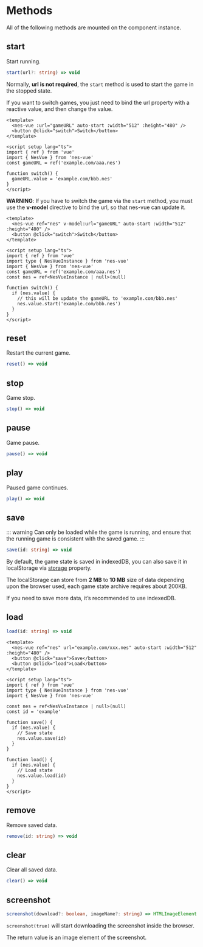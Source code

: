 # Methods

All of the following methods are mounted on the component instance.

## start

Start running.

```ts
start(url?: string) => void
```
Normally, **url is not required**, the `start` method is used to start the game in the stopped state.

If you want to switch games, you just need to bind the url property with a reactive value, and then change the value.

```vue
<template>
  <nes-vue :url="gameURL" auto-start :width="512" :height="480" />
  <button @click="switch">Switch</button>
</template>

<script setup lang="ts">
import { ref } from 'vue'
import { NesVue } from 'nes-vue'
const gameURL = ref('example.com/aaa.nes')

function switch() {
  gameURL.value = 'example.com/bbb.nes'
}
</script>
```

**WARNING**: If you have to switch the game via the `start` method, you must use the **v-model** directive to bind the url, so that nes-vue can update it.

```vue
<template>
  <nes-vue ref="nes" v-model:url="gameURL" auto-start :width="512" :height="480" />
  <button @click="switch">Switch</button>
</template>

<script setup lang="ts">
import { ref } from 'vue'
import type { NesVueInstance } from 'nes-vue'
import { NesVue } from 'nes-vue'
const gameURL = ref('example.com/aaa.nes')
const nes = ref<NesVueInstance | null>(null)

function switch() {
  if (nes.value) {
    // this will be update the gameURL to 'example.com/bbb.nes'
    nes.value.start('example.com/bbb.nes')
  }
}
</script>
```

## reset

Restart the current game.

```ts
reset() => void
```

## stop

Game stop.

```ts
stop() => void
```

## pause

Game pause.

```ts
pause() => void
```

## play

Paused game continues.

```ts
play() => void
```

## save

::: warning
Can only be loaded while the game is running, and ensure that the running game is consistent with the saved game.
:::

```ts
save(id: string) => void
```

By default, the game state is saved in indexedDB, you can also save it in localStorage via [storage](/guide/props#props) property. 

The localStorage can store from **2 MB** to **10 MB** size of data depending upon the browser used, each game state archive requires about 200KB.

If you need to save more data, it’s recommended to use indexedDB.

## load

```ts
load(id: string) => void
```

```vue
<template>
  <nes-vue ref="nes" url="example.com/xxx.nes" auto-start :width="512" :height="480" />
  <button @click="save">Save</button>
  <button @click="load">Load</button>
</template>

<script setup lang="ts">
import { ref } from 'vue'
import type { NesVueInstance } from 'nes-vue'
import { NesVue } from 'nes-vue'

const nes = ref<NesVueInstance | null>(null)
const id = 'example'

function save() {
  if (nes.value) {
    // Save state
    nes.value.save(id)
  }
}

function load() {
  if (nes.value) {
    // Load state
    nes.value.load(id)
  }
}
</script>
```

## remove

Remove saved data.

```ts
remove(id: string) => void
```

## clear

Clear all saved data.

```ts
clear() => void
```

## screenshot

```ts
screenshot(download?: boolean, imageName?: string) => HTMLImageElement
```

`screenshot(true)` will start downloading the  screenshot inside the browser.

The return value is an image element of the screenshot.